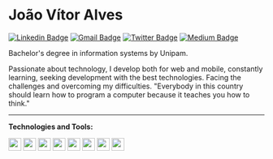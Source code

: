 # João Vítor Alves 

[![Linkedin Badge](https://img.shields.io/badge/-Linkedin-blue?style=flat-square&logo=Linkedin&logoColor=white&link=https://www.linkedin.com/in/joaovitoram01/)](https://www.linkedin.com/in/joaovitoram01/)
[![Gmail Badge](https://img.shields.io/badge/-Gmail-red?style=flat-square&logo=Gmail&logoColor=white&link=mailto:joaovitor.contato01@gmail.com)](mailto:joaovitor.contato01@gmail.com)
[![Twitter Badge](https://img.shields.io/badge/-Twitter-blue?style=flat-square&labelColor=blue&logo=twitter&logoColor=white&link=https://twitter.com/JvAlvs)](https://twitter.com/JvAlvs) 
[![Medium Badge](https://img.shields.io/badge/-Medium-black?style=flat-square&logo=Medium&logoColor=white&link=https://medium.com/@joaovitoram01)](https://medium.com/@joaovitoram01)


Bachelor's degree in information systems by Unipam.

Passionate about technology, I develop both for web and mobile, constantly learning, seeking development with the best technologies.
Facing the challenges and overcoming my difficulties.
"Everybody in this country should learn how to program a computer because it teaches you how to think."

---

**Technologies and Tools:**

<img height="25" src="https://img.shields.io/badge/react_native-62DAFB.svg?&style=for-the-badge&logo=react&logoColor=white"> </img>
<img height="25" src="https://img.shields.io/badge/react-000033.svg?&style=flat-square&logo=react&logoColor=white"> </img>
<img height="25" src="https://img.shields.io/badge/nodejs-00b300.svg?&style=for-the-badge&logo=node.js&logoColor=white"></img>
<img height="25" src="https://img.shields.io/badge/javascript-ffff00.svg?&style=for-the-badge&logo=javascript&logoColor=000"></img>
<img height="25" src="https://img.shields.io/badge/typescript-33adff.svg?&style=for-the-badge&logo=typescript&logoColor=white"></img>
<img height="25" src="https://img.shields.io/badge/docker-0087c9.svg?&style=flat-square&logo=docker&logoColor=white"> </img>
<img height="25" src="https://img.shields.io/badge/mongodb-3a3a3a.svg?&style=flat-square&logo=mongodb&logoColor=12924f"> </img>
<img height="25" src="https://img.shields.io/badge/mysql-4479a1.svg?&style=flat-square&logo=mysql&logoColor=white"> </img>


<!-- <img alt="NodeJS" src="https://img.shields.io/badge/node.js%20-%2343853D.svg?&style=for-the-badge&logo=node.js&logoColor=white" height="25"/>
<img alt="JavaScript" src="https://img.shields.io/badge/javascript%20-%23323330.svg?&style=for-the-badge&logo=javascript&logoColor=%23F7DF1E" height="25"/>
<img alt="TypeScript" src="https://img.shields.io/badge/typescript%20-%23007ACC.svg?&style=for-the-badge&logo=typescript&logoColor=white" height="25"/>
<img alt="Python" src="https://img.shields.io/badge/python%20-%2314354C.svg?&style=for-the-badge&logo=python&logoColor=white" height="25"/>
<img alt="React" src="https://img.shields.io/badge/react%20-%2320232a.svg?&style=for-the-badge&logo=react&logoColor=%2361DAFB" height="25"/>
<img alt="React Native" src="https://img.shields.io/badge/react_native%20-%2320232a.svg?&style=for-the-badge&logo=react&logoColor=%2361DAFB" height="25"/>
<img alt="AWS" src="https://img.shields.io/badge/AWS%20-%23FF9900.svg?&style=for-the-badge&logo=amazon-aws&logoColor=white" height="25"/>
<img alt="Google Cloud" src="https://img.shields.io/badge/Google%20Cloud%20-%234285F4.svg?&style=for-the-badge&logo=google-cloud&logoColor=white" height="25"/>
<img alt="Heroku" src="https://img.shields.io/badge/heroku%20-%23430098.svg?&style=for-the-badge&logo=heroku&logoColor=white" height="25"/>
<img alt="Firebase" src="https://img.shields.io/badge/firebase%20-%23039BE5.svg?&style=for-the-badge&logo=firebase" height="25"/>
<img alt="MySQL" src="https://img.shields.io/badge/mysql-%2300f.svg?&style=for-the-badge&logo=mysql&logoColor=white" height="25"/>
<img alt="MongoDB" src ="https://img.shields.io/badge/MongoDB-%234ea94b.svg?&style=for-the-badge&logo=mongodb&logoColor=white" height="25"/>
<img alt="Docker" src="https://img.shields.io/badge/docker%20-%230db7ed.svg?&style=for-the-badge&logo=docker&logoColor=white" height="25"/> -->



